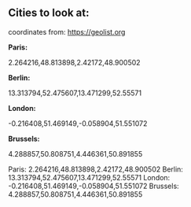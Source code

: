 ## Cities to look at:

coordinates from: https://geolist.org


**Paris:**

2.264216,48.813898,2.42172,48.900502

**Berlin:**

13.313794,52.475607,13.471299,52.55571

**London:**

-0.216408,51.469149,-0.058904,51.551072


**Brussels:**

4.288857,50.808751,4.446361,50.891855


Paris: 2.264216,48.813898,2.42172,48.900502
Berlin: 13.313794,52.475607,13.471299,52.55571
London: -0.216408,51.469149,-0.058904,51.551072
Brussels: 4.288857,50.808751,4.446361,50.891855
